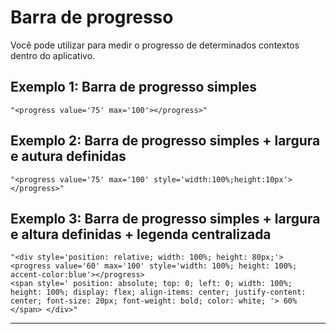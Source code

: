 # Barra de progresso
Você pode utilizar para medir o progresso de determinados contextos dentro do aplicativo.

## Exemplo 1: Barra de progresso simples
```powerfx
"<progress value='75' max='100'></progress>"
```

## Exemplo 2: Barra de progresso simples + largura e autura definidas
```powerfx
"<progress value='75' max='100' style='width:100%;height:10px'></progress>"
```

## Exemplo 3: Barra de progresso simples + largura e altura definidas + legenda centralizada
```powerfx
"<div style='position: relative; width: 100%; height: 80px;'> 
<progress value='60' max='100' style='width: 100%; height: 100%; accent-color:blue'></progress> 
<span style=' position: absolute; top: 0; left: 0; width: 100%; height: 100%; display: flex; align-items: center; justify-content: center; font-size: 20px; font-weight: bold; color: white; '> 60% </span> </div>"
```
<hr>
